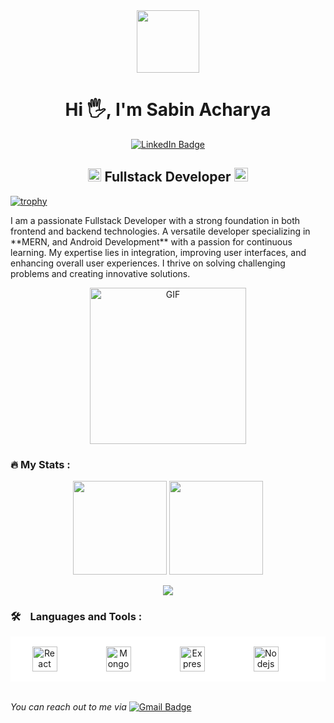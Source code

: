 <!-- Header GIF -->
<div id="header" align="center">
  <img src="https://media.giphy.com/media/M9gbBd9nbDrOTu1Mqx/giphy.gif" width="100"/>
</div>

<!-- Header name -->
<h1 align="center">Hi 🖐️, I'm Sabin Acharya</h1>

<!-- Social Links -->
<div id="badges" align='center'>
  <a href="https://www.linkedin.com/in/sabinacharya/">
    <img src="https://img.shields.io/badge/LinkedIn-blue?style=for-the-badge&logo=linkedin&logoColor=white" alt="LinkedIn Badge"/>
  </a>
</div>

<!-- Header Title -->
<h2 align="center">
  <img src="https://komarev.com/ghpvc/?username=sabinacharyadev&color=dc143c&style=for-the-badge" alt="Profile Views" style="height:21px;">
  Fullstack Developer
  <a href="https://www.sabinacharya.com">
    <img src="https://img.shields.io/badge/Portfolio-543DE0?style=for-the-badge&logo=About.me&logoColor=white" alt="Portfolio" style="height:22px;">
  </a>
</h2>

<!-- Trophy -->

[![trophy](https://github-profile-trophy.vercel.app/?username=sabinacharyadev&theme=onedark)](https://github.com/ryo-ma/github-profile-trophy)

<!-- Body Introduction -->
<p>I am a passionate Fullstack Developer with a strong foundation in both frontend and backend technologies. A versatile developer specializing in **MERN, and Android Development** with a passion for continuous learning. My expertise lies in integration, improving user interfaces, and enhancing overall user experiences. I thrive on solving challenging problems and creating innovative solutions.</p>

<!-- Body Giphy -->
<div align="center">
 <img alt="GIF" src="https://media3.giphy.com/media/v1.Y2lkPTc5MGI3NjExMm5qYjY0cTRyc210bGRteXQ3ZDBwcncyN2h1cWppeG1nZnJ0MnU1MSZlcD12MV9pbnRlcm5hbF9naWZfYnlfaWQmY3Q9Zw/1vlBgKjXEz1jTtsuiH/giphy.gif?cid=6c09b952ufa3xxbbm0mpuadm2zaik3wjp4m9luz2ly0lyz8d&ep=v1_internal_gif_by_id&rid=giphy.gif&ct=g" width='250' />
</div>

 <!-- Git Stats -->

### 🔥 My Stats :

<p align="center">
  <img src="https://github-readme-stats.vercel.app/api?username=sabinacharyadev&show_icons=true&theme=radical" height="150" />
  <img src="https://github-readme-stats.vercel.app/api/top-langs/?username=sabinacharyadev&layout=compact&theme=radical" height="150" />
</p>

<p align="center">
  <img src="https://streak-stats.demolab.com?user=sabinacharyadev&theme=github-dark-blue" />
</p>

 <!-- Skills Badges -->

### 🛠️ &nbsp; &nbsp;Languages and Tools :

<div align='center' style='background:white;padding: 1rem;display:flex; justify-content:space-around;margin-bottom:2rem'>
<img src="https://cdn.jsdelivr.net/gh/devicons/devicon@latest/icons/react/react-original-wordmark.svg" title="React" alt="React" width="40" height="40"/>&nbsp;
<img src="https://cdn.jsdelivr.net/gh/devicons/devicon@latest/icons/mongodb/mongodb-original-wordmark.svg" title="Mongodb" alt="Mongodb" width="40" height="40"/>&nbsp;
<img src="https://cdn.jsdelivr.net/gh/devicons/devicon@latest/icons/express/express-original-wordmark.svg" title="Express" alt="Express" width="40" height="40"/>&nbsp;
<img src="https://cdn.jsdelivr.net/gh/devicons/devicon@latest/icons/nodejs/nodejs-original-wordmark.svg" title="Nodejs" alt="Nodejs" width="40" height="40"/>&nbsp;
</div>

<!-- Footer Contact me -->
  <p>
    <i>You can reach out to me via</i>
    <a href="mailto:sabinacharya444@gmail.com">
      <img src="https://img.shields.io/badge/Gmail-red?style=for-the-badge&logo=gmail&logoColor=white" alt="Gmail Badge"/>
    </a>
  </p>
